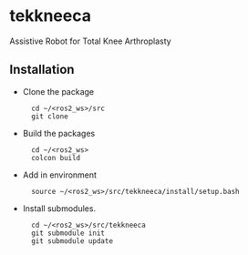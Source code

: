 # tekkneeca
Assistive Robot for Total Knee Arthroplasty

## Installation

- Clone the package

        cd ~/<ros2_ws>/src
        git clone 

- Build the packages

        cd ~/<ros2_ws>
        colcon build

- Add in environment

        source ~/<ros2_ws>/src/tekkneeca/install/setup.bash

- Install submodules.


        cd ~/<ros2_ws>/src/tekkneeca
        git submodule init
        git submodule update
